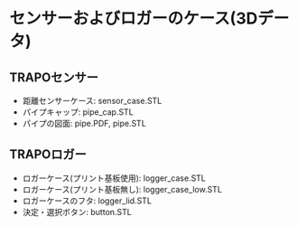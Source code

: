 # センサーおよびロガーのケース(3Dデータ)

## TRAPOセンサー
- 距離センサーケース: sensor_case.STL
- パイプキャップ: pipe_cap.STL
- パイプの図面: pipe.PDF, pipe.STL

## TRAPOロガー
- ロガーケース(プリント基板使用): logger_case.STL
- ロガーケース(プリント基板無し): logger_case_low.STL
- ロガーケースのフタ: logger_lid.STL
- 決定・選択ボタン: button.STL
